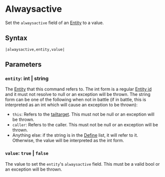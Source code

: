 # Alwaysactive

Set the `alwaysactive` field of an [Entity](../../../Entities/Entity.md) to a value.

## Syntax

````
|alwaysactive,entity,value|
````

## Parameters

### `entity`: int | string

The [Entity](../../../Entities/Entity.md) that this command refers to. The int form is a regular [Entity id](../Entity%20id.md) and it must not resolve to null or an exception will be thrown. The string form can be one of the following when not in battle (if in battle, this is interpreted as an int which will cause an exception to be thrown):

* `this`: Refers to the [tailtarget](../../Notable%20local%20variable/tailtarget.md). This must not be null or an exception will be thrown.
* `caller`: Refers to the caller. This must not be null or an exception will be thrown.
* Anything else: if the string is in the [Define](Define.md) list, it will refer to it. Otherwise, the value will be interpreted as the int form.

### `value`: `true` | `false`

The value to set the `entity`'s `alwaysactive` field. This must be a valid bool or an exception will be thrown.
